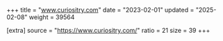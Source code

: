 +++
title = "www.curiositry.com"
date = "2023-02-01"
updated = "2025-02-08"
weight = 39564

[extra]
source = "https://www.curiositry.com/"
ratio = 21
size = 39
+++
